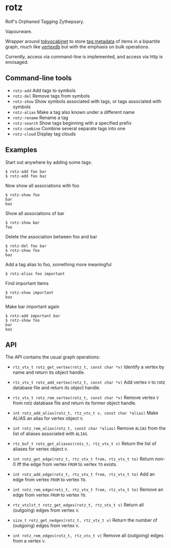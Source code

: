 rotz
====

Rolf's Orphaned Tagging Zythepsary.

Vapourware.

Wrapper around [tokyocabinet][1] to store [tag metadata][3] of items in
a bipartite graph, much like [vertexdb][2] but with the emphasis on bulk
operations.

Currently, access via command-line is implemented, and access via http
is envisaged.

Command-line tools
------------------

- `rotz-add`  Add tags to symbols
- `rotz-del`  Remove tags from symbols
- `rotz-show` Show symbols associated with tags, or tags associated with symbols
- `rotz-alias` Make a tag also known under a different name
- `rotz-rename` Rename a tag
- `rotz-search` Show tags beginning with a specified prefix
- `rotz-combine` Combine several separate tags into one
- `rotz-cloud` Display tag clouds

Examples
--------

Start out anywhere by adding some tags:

    $ rotz-add foo bar
    $ rotz-add foo baz

Now show all associations with foo

    $ rotz-show foo
    bar
    baz


Show all associations of bar

    $ rotz-show bar
    foo

Delete the association between foo and bar

    $ rotz-del foo bar
    $ rotz-show foo
    baz

Add a tag alias to foo, something more meaningful

    $ rotz-alias foo important

Find important items

    $ rotz-show important
    baz

Make bar important again

    $ rotz-add important bar
    $ rotz-show foo
    bar
    baz


API
---

The API contains the usual graph operations:

- `rtz_vtx_t rotz_get_vertex(rotz_t, const char *v)`
  Identify a vertex by name and return its object handle.
- `rtz_vtx_t rotz_add_vertex(rotz_t, const char *v)`
  Add vertex `V` to rotz database file and return its object handle.
- `rtz_vtx_t rotz_rem_vertex(rotz_t, const char *v)`
  Remove vertex `V` from rotz database file and return its former object handle.

- `int rotz_add_alias(rotz_t, rtz_vtx_t v, const char *alias)`
  Make ALIAS an alias for vertex object `V`.
- `int rotz_rem_alias(rotz_t, const char *alias)`
  Remove `ALIAS` from the list of aliases associated with `ALIAS`.
- `rtz_buf_t rotz_get_aliases(rotz_t, rtz_vtx_t v)`
  Return the list of aliases for vertex object `V`.

- `int rotz_get_edge(rotz_t, rtz_vtx_t from, rtz_vtx_t to)`
  Return non-0 iff the edge from vertex `FROM` to vertex `TO` exists.
- `int rotz_add_edge(rotz_t, rtz_vtx_t from, rtz_vtx_t to)`
  Add an edge from vertex `FROM` to vertex `TO`.
- `int rotz_rem_edge(rotz_t, rtz_vtx_t from, rtz_vtx_t to)`
  Remove an edge from vertex `FROM` to vertex `TO`.

- `rtz_vtxlst_t rotz_get_edges(rotz_t, rtz_vtx_t v)`
  Return all (outgoing) edges from vertex `V`.
- `size_t rotz_get_nedges(rotz_t, rtz_vtx_t v)`
  Return the number of (outgoing) edges from vertex `V`.
- `int rotz_rem_edges(rotz_t, rtz_vtx_t v)`
  Remove all (outgoing) edges from a vertex `V`.

  [1]: http://fallabs.com/tokyocabinet/
  [2]: https://github.com/stevedekorte/vertexdb
  [3]: http://en.wikipedia.org/wiki/Tag_%28metadata%29
